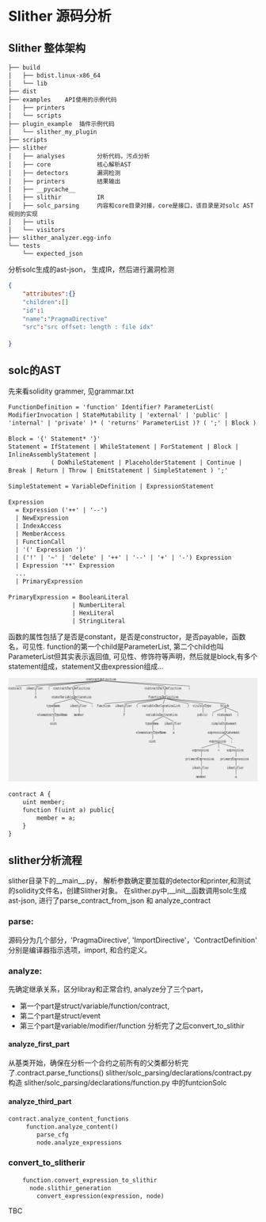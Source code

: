 
# Slither 源码分析


## Slither 整体架构
```
├── build
│   ├── bdist.linux-x86_64
│   └── lib
├── dist
├── examples    API使用的示例代码
│   ├── printers
│   └── scripts
├── plugin_example  插件示例代码
│   └── slither_my_plugin
├── scripts
├── slither            
│   ├── analyses         分析代码，污点分析
│   ├── core             核心解析AST
│   ├── detectors        漏洞检测
│   ├── printers         结果输出
│   ├── __pycache__
│   ├── slithir          IR
│   ├── solc_parsing     内容和core目录对接，core是接口，该目录是对solc AST规则的实现
│   ├── utils
│   └── visitors         
├── slither_analyzer.egg-info
└── tests
    └── expected_json
```


分析solc生成的ast-json， 生成IR，然后进行漏洞检测

```json
{
    "attributes":{}
    "children":[]
    "id":1
    "name":"PragmaDirective"
    "src":"src offset: length : file idx"

}
```

## solc的AST

先来看solidity grammer, 见grammar.txt 
```
FunctionDefinition = 'function' Identifier? ParameterList( ModifierInvocation | StateMutability | 'external' | 'public' | 'internal' | 'private' )* ( 'returns' ParameterList )? ( ';' | Block )

Block = '{' Statement* '}'
Statement = IfStatement | WhileStatement | ForStatement | Block | InlineAssemblyStatement |
            ( DoWhileStatement | PlaceholderStatement | Continue | Break | Return | Throw | EmitStatement | SimpleStatement ) ';'

SimpleStatement = VariableDefinition | ExpressionStatement

Expression
  = Expression ('++' | '--')
  | NewExpression
  | IndexAccess
  | MemberAccess
  | FunctionCall
  | '(' Expression ')'
  | ('!' | '~' | 'delete' | '++' | '--' | '+' | '-') Expression
  | Expression '**' Expression
  ...
  | PrimaryExpression

PrimaryExpression = BooleanLiteral
                  | NumberLiteral
                  | HexLiteral
                  | StringLiteral
```

函数的属性包括了是否是constant，是否是constructor，是否payable，函数名，可见性.
function的第一个child是ParameterList, 第二个child也叫ParameterList但其实表示返回值, 可见性、修饰符等声明，然后就是block,有多个statement组成，statement又由expression组成...

![一个简单的ast tree](/assets/solidity_ast.png)
```solidity
contract A {
    uint member;
    function f(uint a) public{
        member = a;
    }
}
```
## slither分析流程

slither目录下的__main__.py， 解析参数确定要加载的detector和printer,和测试的solidity文件名，创建Slither对象。 在slither.py中,__init__函数调用solc生成ast-json, 进行了parse_contract_from_json 和 analyze_contract

### parse:
源码分为几个部分，'PragmaDirective', 'ImportDirective'，'ContractDefinition'  分别是编译器指示选项，import, 和合约定义。


### analyze:
先确定继承关系，区分libray和正常合约, analyze分了三个part，
* 第一个part是struct/variable/function/contract, 
* 第二个part是struct/event
* 第三个part是variable/modifier/function
  分析完了之后convert_to_slithir

#### analyze_first_part
 从基类开始，确保在分析一个合约之前所有的父类都分析完了.contract.parse_functions()  slither/solc_parsing/declarations/contract.py 构造 slither/solc_parsing/declarations/function.py 中的funtcionSolc


#### analyze_third_part
```
contract.analyze_content_functions 
     function.analyze_content()
        parse_cfg
        node.analyze_expressions
```

### convert_to_slitherir
```
    function.convert_expression_to_slithir
      node.slithir_generation
        convert_expression(expression, node)
```

TBC
